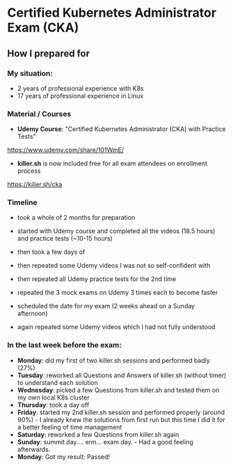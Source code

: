 # Certified Kubernetes Administrator Exam (CKA)

## How I prepared for

### My situation:
* 2 years of professional experience with K8s
* 17 years of professional experience in Linux

### Material / Courses
* **Udemy Course**: "Certified Kubernetes Administrator (CKA) with Practice Tests"

https://www.udemy.com/share/101WmE/

* **killer.sh** is now included free for all exam attendees on enrollment process

https://killer.sh/cka

### Timeline
* took a whole of 2 months for preparation
* started with Udemy course and completed all the videos (18.5 hours) and practice tests (~10-15 hours)


* then took a few days of


* then repeated some Udemy videos I was not so self-confident with
* then repeated all Udemy practice tests for the 2nd time
* repeated the 3 mock exams on Udemy 3 times each to become faster


* scheduled the date for my exam (2 weeks ahead on a Sunday afternoon)
* again repeated some Udemy videos which I had not fully understood

### In the last week before the exam:
* **Monday**: did my first of two killer.sh sessions and performed badly (27%)
* **Tuesday**: reworked all Questions and Answers of killer.sh (without timer) to understand each solution
* **Wednesday**: picked a few Questions from killer.sh and tested them on my own local K8s cluster
* **Thursday**: took a day off
* **Friday**: started my 2nd killer.sh session and performed properly (around 90%) - I already knew the solutions from first run but this time I did it for a better feeling of time management
* **Saturday**: reworked a few Questions from killer.sh again
* **Sunday**: summit day.... erm... exam day. - Had a good feeling afterwards.
* **Monday**: Got my result: Passed!

